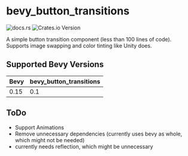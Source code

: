 # bevy_button_transitions
![docs.rs](https://img.shields.io/docsrs/bevy_button_transitions) ![Crates.io Version](https://img.shields.io/crates/v/bevy_button_transitions)

A simple button transition component (less than 100 lines of code). Supports image swapping and color tinting like Unity does.

## Supported Bevy Versions

| Bevy | bevy_button_transitions |
| ---- | ----------------------- |
| 0.15 | 0.1                     |

## ToDo
* Support Animations
* Remove unnecessary dependencies (currently uses bevy as whole, which might not be needed)
* currently needs reflection, which might be unnecessary